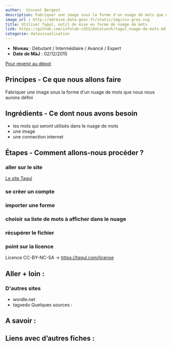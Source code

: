```yaml
---
author:  Vincent Bergeot
description: Fabriquer une image sous la forme d'un nuage de mots que nous nous aurons défini
image_url : http://adresse.data.gouv.fr/static/img/csv-grey.svg
title: Utiliser Tagul, outil de mise en forme de nuage de mots
link: https://github.com/infolab-cd33/datalunch/tagul_nuage-de-mots.md
categorie: datavisualisation
---
```


- **Niveau** : Débutant / Intermédiaire / Avancé / Expert
- **Date de MàJ** : 02/12/2015

[Pour revenir au dépot](http://datalunch.datalocale.fr)

## Principes - Ce que nous allons faire
Fabriquer une image sous la forme d'un nuage de mots que nous nous aurons défini

## Ingrédients - Ce dont nous avons besoin
- les mots qui seront utilisés dans le nuage de mots
- une image
- une connection internet


## Étapes - Comment allons-nous procéder ?
### aller sur le site

[Le site Tagul](http://tagul.com)
### se créer un compte
### importer une forme
### choisir sa liste de mots à afficher dans le nuage
### récupérer le fichier
### point sur la licence
Licence CC-BY-NC-SA -> https://tagul.com/license


## Aller + loin :
### D'autres sites
- wordle.net
- tagxedo
Quelques sources :

## A savoir :

## Liens avec d’autres fiches :

